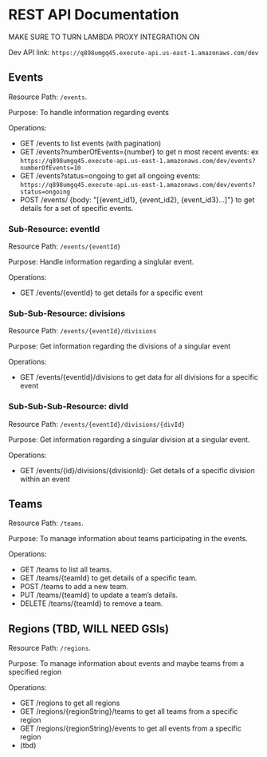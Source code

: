 # REST API Documentation

MAKE SURE TO TURN LAMBDA PROXY INTEGRATION ON

Dev API link: `https://q898umgq45.execute-api.us-east-1.amazonaws.com/dev`

## Events

Resource Path: `/events`.

Purpose: To handle information regarding events

Operations:

- GET /events to list events (with pagination)
- GET /events?numberOfEvents={number} to get n most recent events:  ex `https://q898umgq45.execute-api.us-east-1.amazonaws.com/dev/events?numberOfEvents=10`
- GET /events?status=ongoing to get all ongoing events: `https://q898umgq45.execute-api.us-east-1.amazonaws.com/dev/events?status=ongoing`
- POST /events/ {body: "[{event_id1}, {event_id2}, {event_id3}...]"} to get details for a set of specific events.

### Sub-Resource: eventId

Resource Path: `/events/{eventId}`

Purpose: Handle information regarding a singlular event.

Operations:

- GET /events/{eventId} to get details for a specific event

### Sub-Sub-Resource: divisions

Resource Path: `/events/{eventId}/divisions`

Purpose: Get information regarding the divisions of a singular event

Operations:

- GET /events/{eventId}/divisions to get data for all divisions for a specific event

### Sub-Sub-Sub-Resource: divId

Resource Path: `/events/{eventId}/divisions/{divId}`

Purpose: Get information regarding a singular division at a singular event.

Operations:

- GET /events/{id}/divisions/{divisionId}: Get details of a specific division within an event

## Teams

Resource Path: `/teams`.

Purpose: To manage information about teams participating in the events.

Operations:

- GET /teams to list all teams.
- GET /teams/{teamId} to get details of a specific team.
- POST /teams to add a new team.
- PUT /teams/{teamId} to update a team’s details.
- DELETE /teams/{teamId} to remove a team.

## Regions (TBD, WILL NEED GSIs)

Resource Path: `/regions`.

Purpose: To manage information about events and maybe teams from a specified region

Operations:

- GET /regions to get all regions
- GET /regions/{regionString}/teams to get all teams from a specific region
- GET /regions/{regionString}/events to get all events from a specific region
- (tbd)
